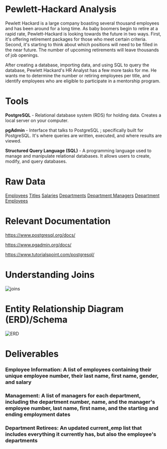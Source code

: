 # Pewlett-Hackard Analysis
Pewlett Hackard is a large company boasting several thousand employees and has been around for a long time. As baby boomers begin to retire at a rapid rate, Pewlett-Hackard is looking towards the future in two ways. First, it's offering retirement packages for those who meet certain criteria. Second, it's starting to think about which positions will need to be filled in the near future. The number of upcoming retirements will leave thousands of job openings.

After creating a database, importing data, and using SQL to query the database, Pewlett Hackard's HR Analyst has a few more tasks for me. He wants me to determine the number or retiring employees per title, and identify employees who are eligible to participate in a mentorship program.

# Tools
**PostgreSQL** - Relational database system (RDS) for holding data. Creates a local server on your computer.

**pgAdmin** - Interface that talks to PostgreSQL ; specifically built for PostgreSQL. It's where queries are written, executed, and where results are viewed.

**Structured Query Language (SQL)** - A programming language used to manage and manipulate relational databases. It allows users to create, modify, and query databases.

# Raw Data
[Employees]()
[Titles]()
[Salaries]()
[Departments]()
[Department Managers]()
[Department Employees]()

# Relevant Documentation
https://www.postgresql.org/docs/

https://www.pgadmin.org/docs/

https://www.tutorialspoint.com/postgresql/

# Understanding Joins
![joins](https://github.com/dgeroux/MPLN_SQL_Demo/blob/main/Images/PostgreSQL_joins.png)

# Entity Relationship Diagram (ERD)/Schema
![ERD](https://github.com/dgeroux/MPLN_SQL_Demo/blob/main/Images/ERD_schema.png)

# Deliverables 

### Employee Information: A list of employees containing their unique employee number, their last name, first name, gender, and salary
### Management: A list of managers for each department, including the department number, name, and the manager's employee number, last name, first name, and the starting and ending employment dates
### Department Retirees: An updated current_emp list that includes everything it currently has, but also the employee's departments

